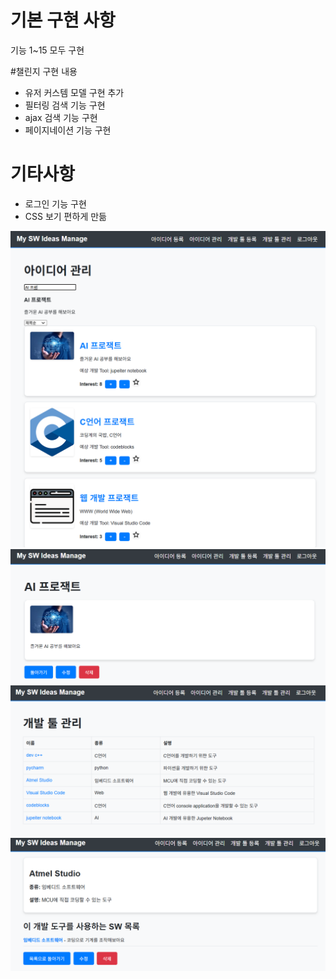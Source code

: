 # 기본 구현 사항
기능 1~15 모두 구현


#챌린지 구현 내용
- 유저 커스템 모델 구현 추가
- 필터링  검색 기능 구현
- ajax 검색 기능 구현
- 페이지네이션 기능 구현

# 기타사항
- 로그인 기능 구현
- CSS 보기 편하게 만듦


![alt text](image.png)
![alt text](image-1.png)
![alt text](image-2.png)
![alt text](image-3.png)